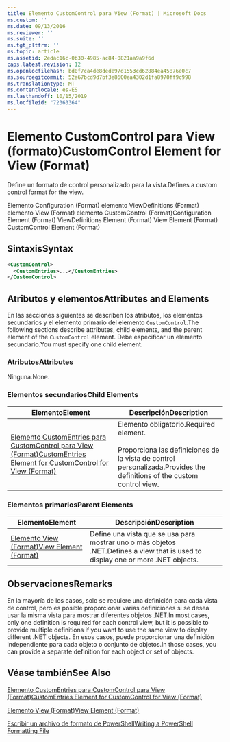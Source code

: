 ```yaml
---
title: Elemento CustomControl para View (Format) | Microsoft Docs
ms.custom: ''
ms.date: 09/13/2016
ms.reviewer: ''
ms.suite: ''
ms.tgt_pltfrm: ''
ms.topic: article
ms.assetid: 2edac16c-0b30-4985-ac84-0821aa9a9f6d
caps.latest.revision: 12
ms.openlocfilehash: bd0f7ca4de8dede97d1553cd62884ea45876e0c7
ms.sourcegitcommit: 52a67bcd9d7bf3e8600ea4302d1fa8970ff9c998
ms.translationtype: MT
ms.contentlocale: es-ES
ms.lasthandoff: 10/15/2019
ms.locfileid: "72363364"
---
```

# <a name="customcontrol-element-for-view-format"></a><span data-ttu-id="08ea3-102">Elemento CustomControl para View (formato)</span><span class="sxs-lookup"><span data-stu-id="08ea3-102">CustomControl Element for View (Format)</span></span>

<span data-ttu-id="08ea3-103">Define un formato de control personalizado para la vista.</span><span class="sxs-lookup"><span data-stu-id="08ea3-103">Defines a custom control format for the view.</span></span>

<span data-ttu-id="08ea3-104">Elemento Configuration (Format) elemento ViewDefinitions (Format) elemento View (Format) elemento CustomControl (Format)</span><span class="sxs-lookup"><span data-stu-id="08ea3-104">Configuration Element (Format) ViewDefinitions Element (Format) View Element (Format) CustomControl Element (Format)</span></span>

## <a name="syntax"></a><span data-ttu-id="08ea3-105">Sintaxis</span><span class="sxs-lookup"><span data-stu-id="08ea3-105">Syntax</span></span>

```xml
<CustomControl>
  <CustomEntries>...</CustomEntries>
</CustomControl>
```

## <a name="attributes-and-elements"></a><span data-ttu-id="08ea3-106">Atributos y elementos</span><span class="sxs-lookup"><span data-stu-id="08ea3-106">Attributes and Elements</span></span>

<span data-ttu-id="08ea3-107">En las secciones siguientes se describen los atributos, los elementos secundarios y el elemento primario del elemento `CustomControl`.</span><span class="sxs-lookup"><span data-stu-id="08ea3-107">The following sections describe attributes, child elements, and the parent element of the `CustomControl` element.</span></span> <span data-ttu-id="08ea3-108">Debe especificar un elemento secundario.</span><span class="sxs-lookup"><span data-stu-id="08ea3-108">You must specify one child element.</span></span>

### <a name="attributes"></a><span data-ttu-id="08ea3-109">Atributos</span><span class="sxs-lookup"><span data-stu-id="08ea3-109">Attributes</span></span>

<span data-ttu-id="08ea3-110">Ninguna.</span><span class="sxs-lookup"><span data-stu-id="08ea3-110">None.</span></span>

### <a name="child-elements"></a><span data-ttu-id="08ea3-111">Elementos secundarios</span><span class="sxs-lookup"><span data-stu-id="08ea3-111">Child Elements</span></span>

|<span data-ttu-id="08ea3-112">Elemento</span><span class="sxs-lookup"><span data-stu-id="08ea3-112">Element</span></span>|<span data-ttu-id="08ea3-113">Descripción</span><span class="sxs-lookup"><span data-stu-id="08ea3-113">Description</span></span>|
|-------------|-----------------|
|[<span data-ttu-id="08ea3-114">Elemento CustomEntries para CustomControl para View (Format)</span><span class="sxs-lookup"><span data-stu-id="08ea3-114">CustomEntries Element for CustomControl for View (Format)</span></span>](./customentries-element-for-customcontrol-for-view-format.md)|<span data-ttu-id="08ea3-115">Elemento obligatorio.</span><span class="sxs-lookup"><span data-stu-id="08ea3-115">Required element.</span></span><br /><br /> <span data-ttu-id="08ea3-116">Proporciona las definiciones de la vista de control personalizada.</span><span class="sxs-lookup"><span data-stu-id="08ea3-116">Provides the definitions of the custom control view.</span></span>|

### <a name="parent-elements"></a><span data-ttu-id="08ea3-117">Elementos primarios</span><span class="sxs-lookup"><span data-stu-id="08ea3-117">Parent Elements</span></span>

|<span data-ttu-id="08ea3-118">Elemento</span><span class="sxs-lookup"><span data-stu-id="08ea3-118">Element</span></span>|<span data-ttu-id="08ea3-119">Descripción</span><span class="sxs-lookup"><span data-stu-id="08ea3-119">Description</span></span>|
|-------------|-----------------|
|[<span data-ttu-id="08ea3-120">Elemento View (Format)</span><span class="sxs-lookup"><span data-stu-id="08ea3-120">View Element (Format)</span></span>](./view-element-format.md)|<span data-ttu-id="08ea3-121">Define una vista que se usa para mostrar uno o más objetos .NET.</span><span class="sxs-lookup"><span data-stu-id="08ea3-121">Defines a view that is used to display one or more .NET objects.</span></span>|

## <a name="remarks"></a><span data-ttu-id="08ea3-122">Observaciones</span><span class="sxs-lookup"><span data-stu-id="08ea3-122">Remarks</span></span>

<span data-ttu-id="08ea3-123">En la mayoría de los casos, solo se requiere una definición para cada vista de control, pero es posible proporcionar varias definiciones si se desea usar la misma vista para mostrar diferentes objetos .NET.</span><span class="sxs-lookup"><span data-stu-id="08ea3-123">In most cases, only one definition is required for each control view, but it is possible to provide multiple definitions if you want to use the same view to display different .NET objects.</span></span> <span data-ttu-id="08ea3-124">En esos casos, puede proporcionar una definición independiente para cada objeto o conjunto de objetos.</span><span class="sxs-lookup"><span data-stu-id="08ea3-124">In those cases, you can provide a separate definition for each object or set of objects.</span></span>

## <a name="see-also"></a><span data-ttu-id="08ea3-125">Véase también</span><span class="sxs-lookup"><span data-stu-id="08ea3-125">See Also</span></span>

[<span data-ttu-id="08ea3-126">Elemento CustomEntries para CustomControl para View (Format)</span><span class="sxs-lookup"><span data-stu-id="08ea3-126">CustomEntries Element for CustomControl for View (Format)</span></span>](./customentries-element-for-customcontrol-for-view-format.md)

[<span data-ttu-id="08ea3-127">Elemento View (Format)</span><span class="sxs-lookup"><span data-stu-id="08ea3-127">View Element (Format)</span></span>](./view-element-format.md)

[<span data-ttu-id="08ea3-128">Escribir un archivo de formato de PowerShell</span><span class="sxs-lookup"><span data-stu-id="08ea3-128">Writing a PowerShell Formatting File</span></span>](./writing-a-powershell-formatting-file.md)

